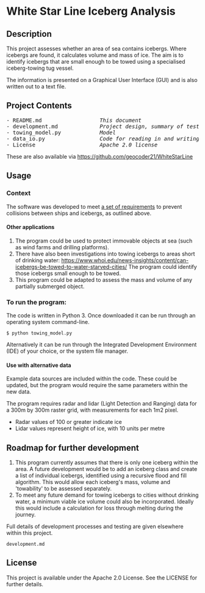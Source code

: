 # White Star Line Iceberg Analysis
 
## Description
This project assesses whether an area of sea contains icebergs.  Where icebergs are found, it calculates volume and mass of ice. 
The aim is to identify icebergs that are small enough to be towed using a specialised iceberg-towing tug vessel.

The information is presented on a Graphical User Interface (GUI) and is also written out to a text file.

## Project Contents
<pre>
- README.md                 <i> This document </i>
- development.md            <i> Project design, summary of testing, and ideas for further development</i>
- towing_model.py           <i> Model </i>
- data_io.py                <i> Code for reading in and writing out data </i>
- License                   <i> Apache 2.0 license </i>
</pre>
These are also available via https://github.com/geocoder21/WhiteStarLine 

## Usage

### Context
The software was developed to meet [a set of requirements](https://www.geog.leeds.ac.uk/courses/computing/study/core-python-odl2/assessment2/ice.html) to prevent collisions between ships and icebergs, as outlined above. 

#### Other applications
1. The program could be used to protect immovable objects at sea (such as wind farms and drilling platforms).  
2. There have also been investigations into towing icebergs to areas short of drinking water: https://www.whoi.edu/news-insights/content/can-icebergs-be-towed-to-water-starved-cities/ The program could identify those icebergs small enough to be towed.
3. This program could be adapted to assess the mass and volume of any partially submerged object.

### To run the program:
The code is written in Python 3. Once downloaded it can be run through an operating system command-line.
```
$ python towing_model.py
```
Alternatively it can be run through the Integrated Development Environment (IDE) of your choice, or the system file manager.

#### Use with alternative data
Example data sources are included within the code.  These could be updated, but the program would require the same parameters within the new data. 

The program requires radar and lidar (Light Detection and Ranging) data for a 300m by 300m raster grid, with measurements for each 1m2 pixel.
- Radar values of 100 or greater indicate ice
- Lidar values represent height of ice, with 10 units per metre

## Roadmap for further development
1. This program currently assumes that there is only one iceberg within the area.  A future development would be to add an iceberg class and create a list of individual icebergs, identified using a recursive flood and fill algorithm.  This would allow each iceberg's mass, volume and 'towability' to be assessed separately.
2. To meet any future demand for towing icebergs to cities without drinking water, a minimum viable ice volume could also be incorporated.  Ideally this would include a calculation for loss through melting during the journey.

Full details of development processes and testing are given elsewhere within this project.
```
development.md
```

## License
This project is available under the Apache 2.0 License.  See the LICENSE for further details.
